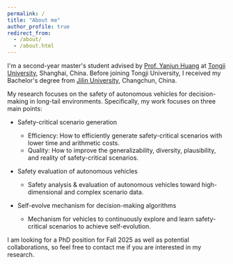 ```yaml
---
permalink: /
title: "About me"
author_profile: true
redirect_from: 
  - /about/
  - /about.html
---
```


I'm a second-year master's student advised by [Prof. Yanjun Huang](https://www.researchgate.net/profile/Yanjun-Huang-4) at [Tongji University](https://www.tongji.edu.cn/eng/), Shanghai, China. Before joining Tongji University, I received my Bachelor's degree from [Jilin University](https://www.jlu.edu.cn/#), Changchun, China.

My research focuses on the safety of autonomous vehicles for decision-making in long-tail environments. Specifically, my work focuses on three main points: 
* Safety-critical scenario generation
  * Efficiency: How to efficiently generate safety-critical scenarios with lower time and arithmetic costs.
  * Quality: How to improve the generalizability, diversity, plausibility, and reality of safety-critical scenarios.
    
* Safety evaluation of autonomous vehicles
  * Safety analysis & evaluation of autonomous vehicles toward high-dimensional and complex scenario data.
    
* Self-evolve mechanism for decision-making algorithms
  * Mechanism for vehicles to continuously explore and learn safety-critical scenarios to achieve self-evolution.

I am looking for a PhD position for Fall 2025 as well as potential collaborations, so feel free to contact me if you are interested in my research.







